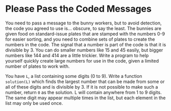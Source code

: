 Please Pass the Coded Messages
==============================

You need to pass a message to the bunny workers, but to avoid detection, the code you agreed to use is... obscure, to say the least. The bunnies are given food on standard-issue plates that are stamped with the numbers 0-9 for easier sorting, and you need to combine sets of plates to create the numbers in the code. The signal that a number is part of the code is that it is divisible by 3. You can do smaller numbers like 15 and 45 easily, but bigger numbers like 144 and 414 are a little trickier. Write a program to help yourself quickly create large numbers for use in the code, given a limited number of plates to work with.

You have `L`, a list containing some digits (0 to 9). Write a function `solution(L)` which finds the largest number that can be made from some or all of these digits and is divisible by 3. If it is not possible to make such a number, return `0` as the solution. L will contain anywhere from 1 to 9 digits. The same digit may appear multiple times in the list, but each element in the list may only be used once.
